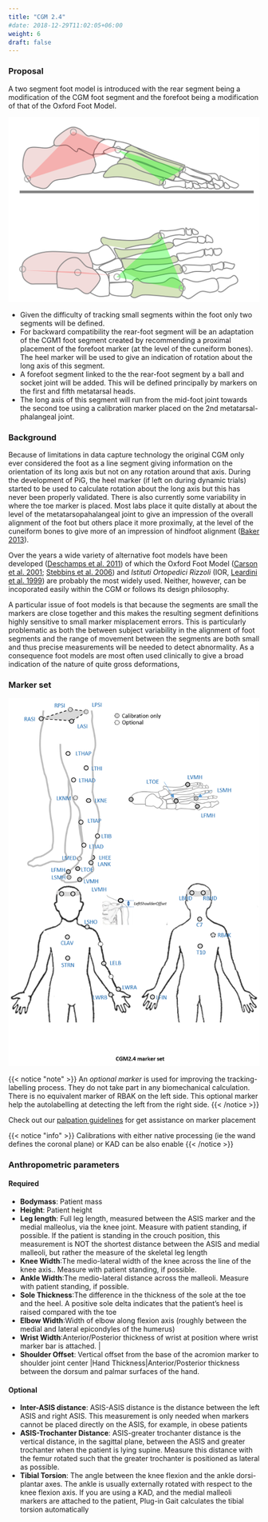 ```yaml
---
title: "CGM 2.4"
#date: 2018-12-29T11:02:05+06:00
weight: 6
draft: false
---
```


### Proposal

A two segment foot model is introduced with the rear segment being a modification of the CGM foot segment and the forefoot being a modification of that of the Oxford Foot Model.

![cgm24mfoot](CGM24foot.png)

* Given the difficulty of tracking small segments within the foot only two segments will be defined.
* For backward compatibility the rear-foot segment will be an adaptation of the CGM1 foot segment created by recommending a proximal placement of the forefoot marker (at the level of the cuneiform bones). The heel marker will be used to give an indication of rotation about the long axis of this segment.
* A forefoot segment linked to the the rear-foot segment by a ball and socket joint will be added. This will be defined principally by markers on the first and fifth metatarsal heads.
* The long axis of this segment will run from the mid-foot joint towards the second toe using a calibration marker placed on the 2nd metatarsal-phalangeal joint.



### Background

Because of limitations in data capture technology the original CGM only ever considered the foot as a line segment giving information on the orientation of its long axis but not on any rotation around that axis. During the development of PiG, the heel marker (if left on during dynamic trials) started to be used to calculate rotation about the long axis but this has never been properly validated. There is also currently some variability in where the toe marker is placed. Most labs place it quite distally at about the level of the metatarsopahalangeal joint to give an impression of the overall alignment of the foot but others place it more proximally, at the level of the cuneiform bones to give more of an impression of hindfoot alignment ([Baker 2013](http://eu.wiley.com/WileyCDA/WileyTitle/productCd-1908316667,subjectCd-HE90.html)).

Over the years a wide variety of alternative foot models have been developed ([Deschamps et al. 2011](http://dx.doi.org/10.1016/j.gaitpost.2010.12.018)) of which the Oxford Foot Model ([Carson et al. 2001](http://dx.doi.org/10.1016/S0021-9290%2801%2900101-4); [Stebbins et al. 2006](http://dx.doi.org/S0966-6362%2805%2900037-8 )) and <em>Istituti Ortopedici Rizzoli</em> (IOR, [Leardini et al. 1999](http://dx.doi.org/10.1016/S0268-0033%2899%2900008-X)) are probably the most widely used. Neither, however, can be incoporated easily within the CGM or follows its design philosophy.

A particular issue of foot models is that because the segments are small the markers are close together and this makes the resulting segment definitions highly sensitive to small marker misplacement errors. This is particularly problematic as both the between subject variability in the alignment of foot segments and the range of movement between the segments are both small and thus precise measurements will be needed to detect abnormality. As a consequence foot models are most often used clinically to give a broad indication of the nature of quite gross deformations,




### Marker set

![cgm24ms](CGM24_markerset.png)

{{< notice "note" >}}
An  *optional marker* is used for improving the tracking-labelling process. They do not take part in any biomechanical calculation.</br>
There is  no equivalent marker of RBAK on the left side. This optional marker help the autolabelling at detecting the left from the right side.
{{< /notice >}}

Check out our [palpation guidelines](Palpation.html) for get assistance on marker placement


{{< notice "info" >}}
Calibrations with either native processing (ie the wand defines  the coronal plane) or KAD can be also enable
{{< /notice >}}



### Anthropometric parameters

#### Required

* **Bodymass**: Patient mass  
* **Height**:   Patient height
* **Leg length**: Full leg length, measured between the ASIS marker and the medial malleolus, via the knee joint.  Measure with patient standing, if possible. If the patient is standing in the crouch position, this measurement is NOT the shortest distance between the ASIS and medial malleoli, but rather the measure of the skeletal leg length
* **Knee Width**:The medio-lateral width of the knee across the line of the knee axis.. Measure with patient standing, if possible.
* **Ankle Width**:The medio-lateral distance across the malleoli. Measure with patient standing, if possible.
* **Sole Thickness**:The difference in the thickness of the sole at the toe and the heel. A positive sole delta indicates that the patient’s heel is raised compared with the toe
* **Elbow Width**:Width of elbow along flexion axis (roughly between the medial and lateral epicondyles of the humerus)
* **Wrist Width**:Anterior/Posterior thickness of wrist at position where wrist marker bar is
attached. |
* **Shoulder Offset**: Vertical offset from the base of the acromion marker to shoulder joint center
|Hand Thickness|Anterior/Posterior thickness between the dorsum and palmar surfaces of the hand.


#### Optional

* **Inter-ASIS distance**: ASIS-ASIS distance is the distance between the left ASIS and right ASIS. This measurement is only needed when markers cannot be placed directly on the ASIS, for example, in obese patients
* **ASIS-Trochanter Distance**: ASIS-greater trochanter distance is the vertical distance, in the sagittal plane, between the ASIS and greater trochanter when the patient is lying supine. Measure this distance with the femur rotated such that the greater trochanter is positioned as lateral as possible.
* **Tibial Torsion**: The angle between the knee flexion and the ankle dorsi-plantar axes. The ankle is usually externally rotated with respect to the knee flexion axis. If you are using a KAD, and the medial malleoli markers are attached to the patient, Plug-in Gait calculates the tibial torsion automatically
